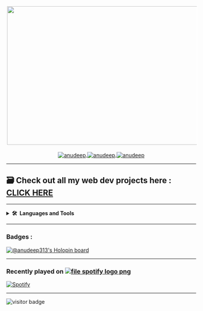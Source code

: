 <!-- matrix gif -->

<p align="center">
  <img style='border:2px solid #FFFFFF' src="https://media.giphy.com/media/IhucR9x29EgrTkcuRZ/giphy.gif" height="368" width="1080" />
</p>

<!-- social media -->

<p align="center">
<a href="https://twitter.com/anudeep313" target="blank"><img align="center" src="https://img.icons8.com/color/512/twitter--v1.png" alt="anudeep" height="40" width="40" /> </a>
<a href="https://www.linkedin.com/in/anudeep-s-654356192/" target="blank"><img align="center" src="https://img.icons8.com/color/512/linkedin.png" alt="anudeep" height="40" width="40" /> </a>
<a href="#" target="blank"><img align="center" src="https://img.icons8.com/color/512/instagram-new.png" alt="anudeep" height="40" width="40" /> </a>
</p>
 
---

## 🗃️ Check out all my web dev projects here : [CLICK HERE](https://anudeep-313.github.io/projects/)

---

<!-- tools and tech used -->
<details>
  <summary><b>🛠️&nbsp;&nbsp;Languages&nbsp;and&nbsp;Tools</b></summary>
  <br/>
  <p align="left">
    <a href="https://www.w3schools.com/cpp/" target="_blank"> <img src="https://raw.githubusercontent.com/devicons/devicon/master/icons/cplusplus/cplusplus-original.svg" alt="cplusplus" width="40" height="40"/> </a> 
    <a href="https://www.w3schools.com/css/" target="_blank"> <img src="https://raw.githubusercontent.com/devicons/devicon/master/icons/css3/css3-original-wordmark.svg" alt="css3" width="40" height="40"/> </a>  
    <a href="https://cloud.google.com" target="_blank"> <img src="https://www.vectorlogo.zone/logos/google_cloud/google_cloud-icon.svg" alt="gcp" width="40" height="40"/> </a> 
    <a href="https://www.w3.org/html/" target="_blank"> <img src="https://raw.githubusercontent.com/devicons/devicon/master/icons/html5/html5-original-wordmark.svg" alt="html5" width="40" height="40"/> </a>
    <a href="https://www.w3schools.com/java/" target="_blank"> <img src="https://img.icons8.com/external-flaticons-lineal-color-flat-icons/344/external-java-web-development-flaticons-lineal-color-flat-icons.png" alt="react" width="40" height="40"/> </a>
  </p>
<!--    <a href="https://developer.mozilla.org/en-US/docs/Web/JavaScript" target="_blank"> <img src="https://raw.githubusercontent.com/devicons/devicon/master/icons/javascript/javascript-original.svg" alt="javascript" width="40" height="40"/> </a>  <a href="https://www.php.net" target="_blank"> <img src="https://raw.githubusercontent.com/devicons/devicon/master/icons/php/php-original.svg" alt="php" width="40" height="40"/> </a> <a href="https://www.python.org" target="_blank"> <img src="https://raw.githubusercontent.com/devicons/devicon/master/icons/python/python-original.svg" alt="python" width="40" height="40"/> </a> 
 -->
</details>

<hr>

### Badges :

[![@anudeep313's Holopin board](https://holopin.io/api/user/board?user=anudeep313)](https://holopin.io/@anudeep313)

---
  
<!-- spotify -->
  <h3 align="left">Recently played on    <a href="https://open.spotify.com/user/31s3cg4hotp37kbgxqeh3xjiiufu" title="Image from freepnglogos.com"><img height="17px" width="17px" src="https://www.freepnglogos.com/uploads/spotify-logo-png/file-spotify-logo-png-4.png" width="200" alt="file spotify logo png" /></a></h3>
 
 
[![Spotify](https://novatorem-lemon-rho.vercel.app/api/spotify?background_color=0d1117&border_color=ffffff)](https://open.spotify.com/user/31s3cg4hotp37kbgxqeh3xjiiufu) 
 
<hr>   
<!-- visitors badge -->
<img src="https://visitor-badge.laobi.icu/badge?page_id=Anudeep-313.Anudeep-313" alt="visitor badge"/>
